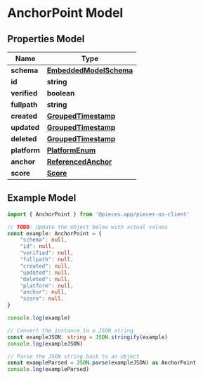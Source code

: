 
# AnchorPoint Model


## Properties Model

Name | Type
------------ | -------------
**schema** | [**EmbeddedModelSchema**](EmbeddedModelSchema)
**id** | **string**
**verified** | **boolean**
**fullpath** | **string**
**created** | [**GroupedTimestamp**](GroupedTimestamp)
**updated** | [**GroupedTimestamp**](GroupedTimestamp)
**deleted** | [**GroupedTimestamp**](GroupedTimestamp)
**platform** | [**PlatformEnum**](PlatformEnum)
**anchor** | [**ReferencedAnchor**](ReferencedAnchor)
**score** | [**Score**](Score)

## Example Model

```typescript
import { AnchorPoint } from '@pieces.app/pieces-os-client'

// TODO: Update the object below with actual values
const example: AnchorPoint = {
    "schema": null,
    "id": null,
    "verified": null,
    "fullpath": null,
    "created": null,
    "updated": null,
    "deleted": null,
    "platform": null,
    "anchor": null,
    "score": null,
}

console.log(example)

// Convert the instance to a JSON string
const exampleJSON: string = JSON.stringify(example)
console.log(exampleJSON)

// Parse the JSON string back to an object
const exampleParsed = JSON.parse(exampleJSON) as AnchorPoint
console.log(exampleParsed)
```


